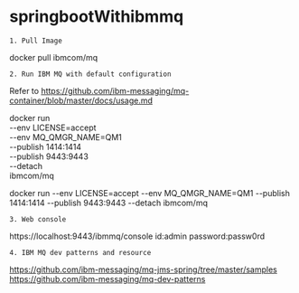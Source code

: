 # springbootWithibmmq
	1. Pull Image

docker pull ibmcom/mq

	2. Run IBM MQ with default configuration

Refer to https://github.com/ibm-messaging/mq-container/blob/master/docs/usage.md

docker run \
--env LICENSE=accept \
--env MQ_QMGR_NAME=QM1 \
--publish 1414:1414 \
--publish 9443:9443 \
--detach \
ibmcom/mq


docker run --env LICENSE=accept  --env MQ_QMGR_NAME=QM1  --publish 1414:1414   --publish 9443:9443   --detach   ibmcom/mq

	3. Web console
https://localhost:9443/ibmmq/console
id:admin
password:passw0rd

	4. IBM MQ dev patterns and resource 
https://github.com/ibm-messaging/mq-jms-spring/tree/master/samples
https://github.com/ibm-messaging/mq-dev-patterns